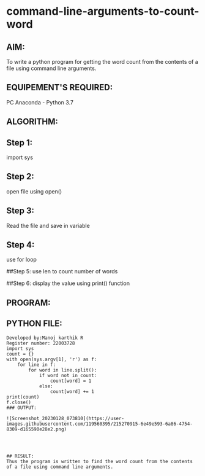 # command-line-arguments-to-count-word
## AIM:
To write a python program for getting the word count from the contents of a file using command line arguments.
## EQUIPEMENT'S REQUIRED: 
PC
Anaconda - Python 3.7
## ALGORITHM: 
## Step 1:
import sys

## Step 2:
open file using open()

## Step 3:
Read the file and save in variable

## Step 4:
use for loop

##Step 5:
use len to count number of words

##Step 6:
display the value using print() function

## PROGRAM:

## PYTHON FILE:
```
Developed by:Manoj karthik R
Register number: 22003728
import sys
count = {}
with open(sys.argv[1], 'r') as f:
    for line in f:
        for word in line.split():
            if word not in count:
                count[word] = 1
            else:
                count[word] += 1
print(count)
f.close()
### OUTPUT:

![Screenshot_20230128_073810](https://user-images.githubusercontent.com/119560395/215270915-6e49e593-6a86-4754-8309-d165590e28e2.png)




## RESULT:
Thus the program is written to find the word count from the contents of a file using command line arguments.
